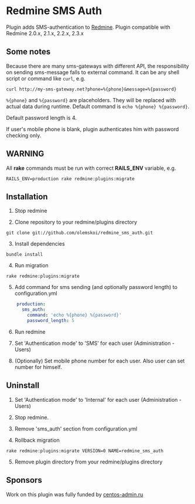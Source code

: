 # Redmine SMS Auth

Plugin adds SMS-authentication to [Redmine](http://www.redmine.org/). Plugin compatible with Redmine 2.0.x, 2.1.x, 2.2.x, 2.3.x

## Some notes

Because there are many sms-gateways with different API, the responsibility on sending sms-message falls to external command. It can be any shell script or command like `curl`, e.g.
```
curl http://my-sms-gateway.net?phone=%{phone}&message=%{password}
```
`%{phone}` and `%{password}` are placeholders. They will be replaced with actual data during runtime. Default command is `echo %{phone} %{password}`.

Default password length is 4.

If user's mobile phone is blank, plugin authenticates him with password checking only.

## WARNING

All **rake** commands must be run with correct **RAILS_ENV** variable, e.g.
```
RAILS_ENV=production rake redmine:plugins:migrate
```

## Installation

1. Stop redmine

2. Clone repository to your redmine/plugins directory
```
git clone git://github.com/olemskoi/redmine_sms_auth.git
```

3. Install dependencies
```
bundle install
```

4. Run migration
```
rake redmine:plugins:migrate
```

5. Add command for sms sending (and optionally password length) to configuration.yml
```yaml
    production:
      sms_auth:
        command: 'echo %{phone} %{password}'
        password_length: 5
```

6. Run redmine

7. Set 'Authentication mode' to 'SMS' for each user (Administration - Users)
8. (Optionally) Set mobile phone number for each user. Also user can set number for himself.

## Uninstall

1. Set 'Authentication mode' to 'Internal' for each user (Administration - Users)

2. Stop redmine.

3. Remove 'sms_auth' section from configuration.yml

4. Rollback migration
```
rake redmine:plugins:migrate VERSION=0 NAME=redmine_sms_auth
```

5. Remove plugin directory from your redmine/plugins directory

## Sponsors

Work on this plugin was fully funded by [centos-admin.ru](http://centos-admin.ru)
